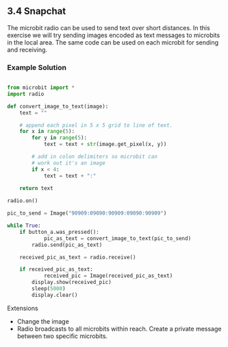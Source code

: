 ## 3.4 Snapchat

The microbit radio can be used to send text over short distances. In this exercise we will try sending images encoded as text 
messages to microbits in the local area. The same code can be used on each microbit for sending and receiving.

### Example Solution

```python

from microbit import *
import radio

def convert_image_to_text(image):
    text = ""

    # append each pixel in 5 x 5 grid to line of text.
    for x in range(5):
        for y in range(5):
            text = text + str(image.get_pixel(x, y))

        # add in colon delimiters so microbit can 
        # work out it's an image
        if x < 4:
            text = text + ":"
                
    return text

radio.on()

pic_to_send = Image("90909:09090:90909:09090:90909")

while True:
    if button_a.was_pressed():
    		pic_as_text = convert_image_to_text(pic_to_send)
		radio.send(pic_as_text)

    received_pic_as_text = radio.receive()

    if received_pic_as_text:
    		received_pic = Image(received_pic_as_text)
       	display.show(received_pic)
       	sleep(5000)
       	display.clear()

```

Extensions 

* Change the image
* Radio broadcasts to all microbits within reach. Create a private message between two specific microbits.

